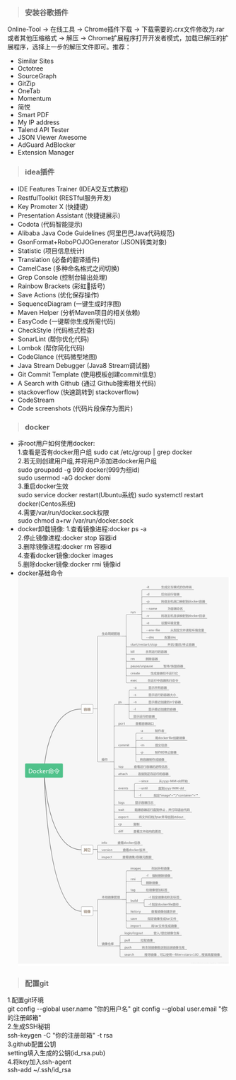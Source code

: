 > ### 安装谷歌插件

Online-Tool  ->  在线工具  ->  Chrome插件下载  ->  下载需要的.crx文件修改为.rar或者其他压缩格式  ->  解压  ->  Chrome扩展程序打开开发者模式，加载已解压的扩展程序，选择上一步的解压文件即可。推荐： 
- Similar Sites  
- Octotree  
- SourceGraph  
- GitZip 
- OneTab  
- Momentum  
- 简悦  
- Smart PDF  
- My IP address  
- Talend API Tester  
- JSON Viewer Awesome  
- AdGuard AdBlocker  
- Extension Manager  
> ### idea插件  
 
- IDE Features Trainer  (IDEA交互式教程)  
- RestfulToolkit  (RESTful服务开发)  
- Key Promoter X  (快捷键)  
- Presentation Assistant  (快捷键展示)  
- Codota  (代码智能提示)  
- Alibaba Java Code Guidelines  (阿里巴巴Java代码规范)  
- GsonFormat+RoboPOJOGenerator  (JSON转类对象)  
- Statistic  (项目信息统计)  
- Translation  (必备的翻译插件)  
- CamelCase  (多种命名格式之间切换)  
- Grep Console  (控制台输出处理)
- Rainbow Brackets  (彩虹🌈括号)
- Save Actions  (优化保存操作)
- SequenceDiagram  (一键生成时序图)
- Maven Helper  (分析Maven项目的相关依赖)
- EasyCode  (一键帮你生成所需代码)
- CheckStyle  (代码格式检查)
- SonarLint  (帮你优化代码)
- Lombok  (帮你简化代码)
- CodeGlance  (代码微型地图)
- Java Stream Debugger  (Java8 Stream调试器)
- Git Commit Template  (使用模板创建commit信息)  
- A Search with Github  (通过 Github搜索相关代码)  
- stackoverflow  (快速跳转到 stackoverflow)  
- CodeStream  
- Code screenshots  (代码片段保存为图片)  

>### docker

- 非root用户如何使用docker:  
1.查看是否有docker用户组
  sudo cat /etc/group | grep docker  
2.若无则创建用户组,并将用户添加进docker用户组  
  sudo groupadd -g 999 docker(999为组id)  
  sudo usermod -aG docker domi  
3.重启docker生效  
  sudo service docker restart(Ubuntu系统)
  sudo systemctl restart docker(Centos系统)  
4.需要/var/run/docker.sock权限  
  sudo chmod a+rw /var/run/docker.sock  
- docker卸载镜像:
1.查看镜像进程:docker ps -a  
2.停止镜像进程:docker stop 容器id  
3.删除镜像进程:docker rm 容器id  
4.查看docker镜像:docker images  
5.删除docker镜像:docker rmi 镜像id  
- docker基础命令  
![](source/docker命令.png)  

>### 配置git  

1.配置git环境  
git config --global user.name "你的用户名"
git config --global user.email "你的注册邮箱"  
2.生成SSH秘钥  
ssh-keygen -C "你的注册邮箱" -t rsa  
3.github配置公钥  
setting填入生成的公钥(id_rsa.pub)  
4.将key加入ssh-agent  
ssh-add  ~/.ssh/id_rsa
